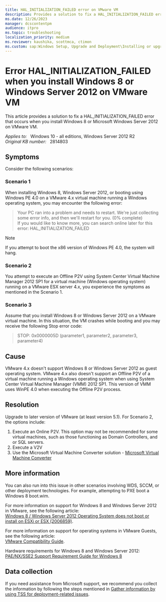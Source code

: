 ```yaml
---
title: HAL_INITIALIZATION_FAILED error on VMware VM
description: Provides a solution to fix a HAL_INITIALIZATION_FAILED error that occurs when you install Windows 8 or Microsoft Windows Server 2012 on VMware VM.
ms.date: 12/26/2023
manager: dcscontentpm
audience: itpro
ms.topic: troubleshooting
localization_priority: medium
ms.reviewer: kaushika, scottmca, ctimon
ms.custom: sap:Windows Setup, Upgrade and Deployment\Installing or upgrading Windows, csstroubleshoot
---
```

# Error HAL_INITIALIZATION_FAILED when you install Windows 8 or Windows Server 2012 on VMware VM

This article provides a solution to fix a HAL_INITIALIZATION_FAILED error that occurs when you install Windows 8 or Microsoft Windows Server 2012 on VMware VM.

_Applies to:_ &nbsp; Windows 10 - all editions, Windows Server 2012 R2  
_Original KB number:_ &nbsp; 2814803

## Symptoms

Consider the following scenarios:

### Scenario 1  

When installing Windows 8, Windows Server 2012, or booting using Windows PE 4.0 on a VMware 4.x virtual machine running a Windows operating system, you may encounter the following error:

> Your PC ran into a problem and needs to restart. We're just collecting some error info, and then we'll restart for you. (0% complete)  
If you would like to know more, you can search online later for this error: HAL_INITIALIZATION_FAILED

> [!Note]
> If you attempt to boot the x86 version of Windows PE 4.0, the system will hang.
  
### Scenario 2

You attempt to execute an Offline P2V using System Center Virtual Machine Manager 2012 SP1 for a virtual machine (Windows operating system) running on a VMware ESX server 4.x, you experience the symptoms as mentioned in the Scenario 1.

### Scenario 3

Assume that you install Windows 8 or Windows Server 2012 on a VMware virtual machine. In this situation, the VM crashes while booting and you may receive the following Stop error code:

> STOP: 0x0000005D (parameter1, parameter2, parameter3, parameter4)

## Cause

VMware 4.x doesn't support Windows 8 or Windows Server 2012 as guest operating system. VMware 4.x also doesn't support an Offline P2V of a virtual machine running a Windows operating system when using System Center Virtual Machine Manager (VMM) 2012 SP1. This version of VMM uses WinPE 4.0 when executing the Offline P2V process.

## Resolution

Upgrade to later version of VMware (at least version 5.1).
For Scenario 2, the options include:

1. Execute an Online P2V. This option may not be recommended for some virtual machines, such as those functioning as Domain Controllers, and or SQL servers.
2. Execute a V2V
3. Use the Microsoft Virtual Machine Converter solution - [Microsoft Virtual Machine Converter](https://technet.microsoft.com/library/hh967435.aspx)

## More information

You can also run into this issue in other scenarios involving WDS, SCCM, or other deployment technologies. For example, attempting to PXE boot a Windows 8 boot.wim.

For more information on support for Windows 8 and Windows Server 2012 in VMware, see the following article:  
[Windows 8 / Windows Server 2012 Operating System does not boot or install on ESXi or ESX (2006859)](https://kb.vmware.com/s/article/2006859).

For more information on support for operating systems in VMware Guests, see the following article:  
[VMware Compatibility Guide](https://www.vmware.com/resources/compatibility/search.php).

Hardware requirements for Windows 8 and Windows Server 2012:  
[PAE/NX/SSE2 Support Requirement Guide for Windows 8](/previous-versions/windows/it-pro/windows-8.1-and-8/dn482072(v=win.10))

## Data collection

If you need assistance from Microsoft support, we recommend you collect the information by following the steps mentioned in [Gather information by using TSS for deployment-related issues](../windows-troubleshooters/gather-information-using-tss-deployment.md).
